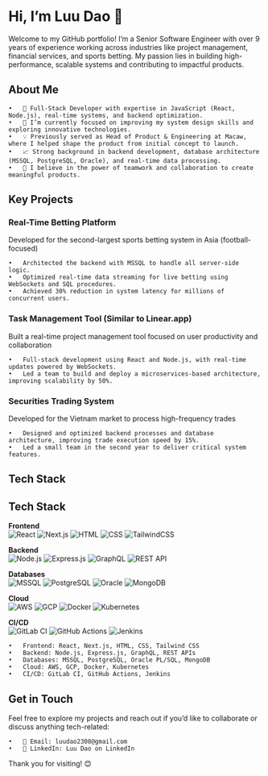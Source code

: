 # Hi, I’m Luu Dao 👋

Welcome to my GitHub portfolio! I’m a Senior Software Engineer with over 9 years of experience working across industries like project management, financial services, and sports betting. My passion lies in building high-performance, scalable systems and contributing to impactful products.

## About Me

	•	🔧 Full-Stack Developer with expertise in JavaScript (React, Node.js), real-time systems, and backend optimization.
	•	🌱 I’m currently focused on improving my system design skills and exploring innovative technologies.
	•	💡 Previously served as Head of Product & Engineering at Macaw, where I helped shape the product from initial concept to launch.
	•	📈 Strong background in backend development, database architecture (MSSQL, PostgreSQL, Oracle), and real-time data processing.
	•	🤝 I believe in the power of teamwork and collaboration to create meaningful products.

## Key Projects

### Real-Time Betting Platform

Developed for the second-largest sports betting system in Asia (football-focused)

	•	Architected the backend with MSSQL to handle all server-side logic.
	•	Optimized real-time data streaming for live betting using WebSockets and SQL procedures.
	•	Achieved 30% reduction in system latency for millions of concurrent users.

### Task Management Tool (Similar to Linear.app)

Built a real-time project management tool focused on user productivity and collaboration

	•	Full-stack development using React and Node.js, with real-time updates powered by WebSockets.
	•	Led a team to build and deploy a microservices-based architecture, improving scalability by 50%.

### Securities Trading System

Developed for the Vietnam market to process high-frequency trades

	•	Designed and optimized backend processes and database architecture, improving trade execution speed by 15%.
	•	Led a small team in the second year to deliver critical system features.

## Tech Stack

## Tech Stack

**Frontend**  
![React](https://img.shields.io/badge/-React-61DAFB?style=for-the-badge&logo=react&logoColor=white) 
![Next.js](https://img.shields.io/badge/-Next.js-000000?style=for-the-badge&logo=next.js&logoColor=white) 
![HTML](https://img.shields.io/badge/-HTML5-E34F26?style=for-the-badge&logo=html5&logoColor=white) 
![CSS](https://img.shields.io/badge/-CSS3-1572B6?style=for-the-badge&logo=css3&logoColor=white) 
![TailwindCSS](https://img.shields.io/badge/-TailwindCSS-06B6D4?style=for-the-badge&logo=tailwindcss&logoColor=white)

**Backend**  
![Node.js](https://img.shields.io/badge/-Node.js-339933?style=for-the-badge&logo=node.js&logoColor=white) 
![Express.js](https://img.shields.io/badge/-Express.js-000000?style=for-the-badge&logo=express&logoColor=white) 
![GraphQL](https://img.shields.io/badge/-GraphQL-E10098?style=for-the-badge&logo=graphql&logoColor=white) 
![REST API](https://img.shields.io/badge/-REST-FF5733?style=for-the-badge&logo=api&logoColor=white)

**Databases**  
![MSSQL](https://img.shields.io/badge/-MSSQL-CC2927?style=for-the-badge&logo=microsoft-sql-server&logoColor=white) 
![PostgreSQL](https://img.shields.io/badge/-PostgreSQL-4169E1?style=for-the-badge&logo=postgresql&logoColor=white) 
![Oracle](https://img.shields.io/badge/-Oracle-F80000?style=for-the-badge&logo=oracle&logoColor=white) 
![MongoDB](https://img.shields.io/badge/-MongoDB-47A248?style=for-the-badge&logo=mongodb&logoColor=white)

**Cloud**  
![AWS](https://img.shields.io/badge/-AWS-232F3E?style=for-the-badge&logo=amazon-aws&logoColor=white) 
![GCP](https://img.shields.io/badge/-GCP-4285F4?style=for-the-badge&logo=google-cloud&logoColor=white) 
![Docker](https://img.shields.io/badge/-Docker-2496ED?style=for-the-badge&logo=docker&logoColor=white) 
![Kubernetes](https://img.shields.io/badge/-Kubernetes-326CE5?style=for-the-badge&logo=kubernetes&logoColor=white)

**CI/CD**  
![GitLab CI](https://img.shields.io/badge/-GitLab%20CI-FCA121?style=for-the-badge&logo=gitlab&logoColor=white) 
![GitHub Actions](https://img.shields.io/badge/-GitHub%20Actions-2088FF?style=for-the-badge&logo=github-actions&logoColor=white) 
![Jenkins](https://img.shields.io/badge/-Jenkins-D24939?style=for-the-badge&logo=jenkins&logoColor=white)

	•	Frontend: React, Next.js, HTML, CSS, Tailwind CSS
	•	Backend: Node.js, Express.js, GraphQL, REST APIs
	•	Databases: MSSQL, PostgreSQL, Oracle PL/SQL, MongoDB
	•	Cloud: AWS, GCP, Docker, Kubernetes
	•	CI/CD: GitLab CI, GitHub Actions, Jenkins

## Get in Touch

Feel free to explore my projects and reach out if you’d like to collaborate or discuss anything tech-related:

	•	📧 Email: luudao2308@gmail.com
	•	💼 LinkedIn: Luu Dao on LinkedIn

Thank you for visiting! 😊
